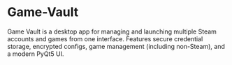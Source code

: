 # Game-Vault
Game Vault is a desktop app for managing and launching multiple Steam accounts and games from one interface. Features secure credential storage, encrypted configs, game management (including non-Steam), and a modern PyQt5 UI.
